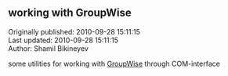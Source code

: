 ## working with GroupWise  
Originally published: 2010-09-28 15:11:15  
Last updated: 2010-09-28 15:11:15  
Author: Shamil Bikineyev  
  
some utilities for working with [GroupWise](http://developer.novell.com/wiki/index.php/GroupWise_Object_API) through COM-interface